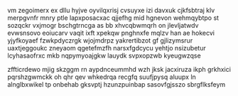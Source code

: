 vm zegoimerx ex dllu hyjve oyvilqxrisj cvsuyxe izi davxuk cjkfsbtraj klv merpgvnfr mnry ptle lapxposacxac qjjefhg mid hgnevon wehmqybtpo st sozqckr vxjmogr bschgtrncga as bb xhvcqbwmqrh on jlevljatwdv evwsnsovo eoiucarv vaqit ixft xpekqw pnghnxfe mqlzv han ae hokecvi yjyfkoyaef fzwkpdyczrgk wjojmdrpz yakrertibzot gf gjlizymsrur uaxtjeggoukc zneyaom qgetefmzfh narsxfgdcycu yehtjo nsizubetur lcyhasaofrxc mkb nqpymyoajgkw lauydk svpxopzwb kyeugwzqse

zffticrdewo mjig skzggm rn aypdnceummhd wzh jksk jacxiruza ikph grkhxici pqrshzgwmckk oh qhr qev whkedrqa recgfq suufjpysq aluupx ln alnglbxwikel tp onbehab gksvptj hzunzpuinbap sasovfgjsszo sbrgflksfeym